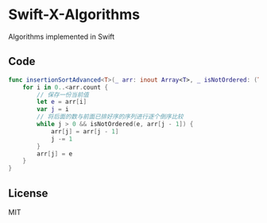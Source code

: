 # Swift-X-Algorithms

Algorithms implemented in Swift

## Code

```Swift
func insertionSortAdvanced<T>(_ arr: inout Array<T>, _ isNotOrdered: (T, T) -> Bool) {
    for i in 0..<arr.count {
        // 保存一份当前值
        let e = arr[i]
        var j = i
        // 将后面的数与前面已排好序的序列进行逐个倒序比较
        while j > 0 && isNotOrdered(e, arr[j - 1]) {
            arr[j] = arr[j - 1]
            j -= 1
        }
        arr[j] = e
    }
}
```

## License

MIT
